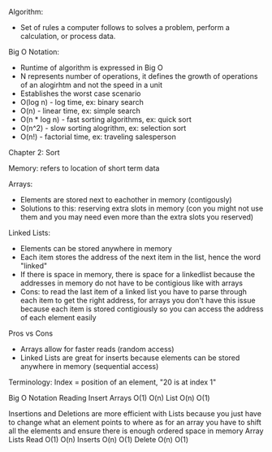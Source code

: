 Algorithm:
- Set of rules a computer follows to solves a problem, perform a calculation, or process data. 

Big O Notation:
- Runtime of algorithm is expressed in Big O
- N represents number of operations, it defines the growth of operations of an alogirhtm and not the speed in a unit
- Establishes the worst case scenario
- O(log n) - log time, ex: binary search
- O(n) - linear time, ex: simple search
- O(n * log n) - fast sorting algorithms, ex: quick sort
- O(n^2) - slow sorting alogrithm, ex: selection sort
- O(n!) - factorial time, ex: traveling salesperson

Chapter 2: Sort

Memory: refers to location of short term data

Arrays:
- Elements are stored next to eachother in memory (contigously)
- Solutions to this: reserving extra slots in memory (con you might not use them and you may need even more than the extra slots you reserved) 

Linked Lists:
- Elements can be stored anywhere in memory
- Each item stores the address of the next item in the list, hence the word "linked"
- If there is space in memory, there is space for a linkedlist because the addresses in memory do not have to be contigious like with arrays
- Cons: to read the last item of a linked list you have to parse through each item to get the right address, for arrays you don't have this issue because each item is stored contigiously so you can access the address of each element easily

Pros vs Cons
- Arrays allow for faster reads (random access)
- Linked Lists are great for inserts because elements can be stored anywhere in memory (sequential access)


Terminology:
Index = position of an element, "20 is at index 1"

Big O Notation
        Reading Insert
Arrays  O(1)    O(n)
List    O(n)    O(1)

Insertions and Deletions are more efficient with Lists because you just have to change what an element points to where as for an array you have to shift all the elements and ensure there is enough ordered space in memory
        Array   Lists
Read    O(1)    O(n)
Inserts O(n)    O(1)
Delete  O(n)    O(1)